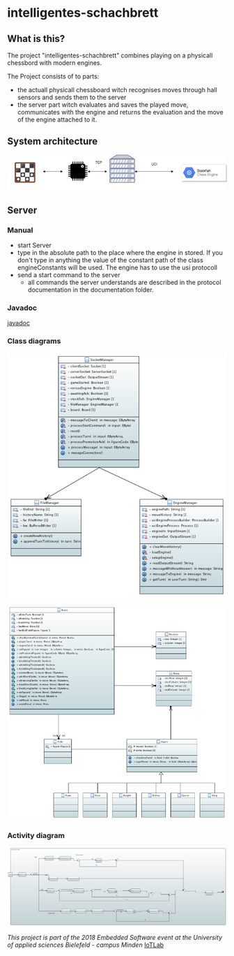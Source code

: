 # intelligentes-schachbrett

## What is this?

The project "intelligentes-schachbrett" combines playing on a physicall chessbord with modern engines.

The Project consists of to parts:

- the actuall physicall chessboard witch recognises moves through hall sensors and sends them to the server
- the server part witch evaluates and saves the played move, communicates with the engine and returns the evaluation and the move of the engine attached to it.

## System architecture

![SystemArchitecture](Documentation/SystemArchitecture.png)

## Server

### Manual

- start Server
- type in the absolute path to the place where the engine in stored. If you don't type in anything the value of the constant path of the class engineConstants will be used. The engine has to use the usi protocoll
- send a start command to the server
  - all commands the server understands are described in the protocol documentation in the documentation folder.

### Javadoc

[javadoc](https://iot-lab-minden.github.io/intelligentes-schachbrett/ChessServer/doc/index.html)

### Class diagrams

![ManagerClassDiagram](Documentation/ServerDiagrams/ManagerClassDiagram.PNG)

![LogicClassDiagram](Documentation/ServerDiagrams/LogicClassDiagram.PNG)

### Activity diagram

![ActivityDiagram](Documentation/ServerDiagrams/ActivityDiagram.PNG)





*This project is part of the 2018 Embedded Software event at the University of applied sciences Bielefeld - campus Minden* 
[IoTLab](https://www.iot-minden.de/)



